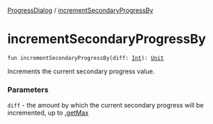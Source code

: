 [ProgressDialog](index.md) / [incrementSecondaryProgressBy](./increment-secondary-progress-by.md)

# incrementSecondaryProgressBy

`fun incrementSecondaryProgressBy(diff: `[`Int`](https://kotlinlang.org/api/latest/jvm/stdlib/kotlin/-int/index.html)`): `[`Unit`](https://kotlinlang.org/api/latest/jvm/stdlib/kotlin/-unit/index.html)

Increments the current secondary progress value.

### Parameters

`diff` - the amount by which the current secondary progress will be incremented,
up to [.getMax](#)